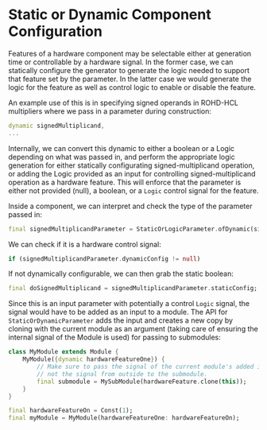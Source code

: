 # Static or Dynamic Component Configuration

Features of a hardware component may be selectable either at generation time or controllable by a hardware signal.  In the former case, we can statically configure the generator to generate the logic needed to support that feature set by the parameter. In the latter case we would generate the logic for the feature as well as control logic to enable or disable the feature.

An example use of this is in specifying signed operands in ROHD-HCL multipliers where we pass in a parameter during construction:

```dart
dynamic signedMultiplicand,
...
```

Internally, we can convert this dynamic to either a boolean or a Logic depending on what was passed in, and perform the appropriate logic generation for either statically configurating signed-multiplicand operation, or adding the Logic provided as an input for controlling signed-multiplicand operation as a hardware feature.  This will enforce that the parameter is either not provided (null), a boolean, or a `Logic` control signal for the feature.

Inside a component, we can interpret and check the type of the parameter passed in:

```dart
final signedMultiplicandParameter = StaticOrLogicParameter.ofDynamic(signedMultiplicand);
```

We can check if it is a hardware control signal:

```dart
if (signedMultiplicandParameter.dynamicConfig != null)
```

If not dynamically configurable, we can then grab the static boolean:

```dart
final doSignedMultiplicand = signedMultiplicandParameter.staticConfig;
```

Since this is an input parameter with potentially a control `Logic` signal, the signal would have to be added as an input to a module.  The API for `StaticOrDynamicParameter` adds the input and creates a new copy by cloning with the current module as an argument (taking care of ensuring the internal signal of the Module is used) for passing to submodules:

```dart
class MyModule extends Module {
    MyModule({dynamic hardwareFeatureOne}) {
        // Make sure to pass the signal of the current module's added input and
        // not the signal from outside to the submodule.
        final submodule = MySubModule(hardwareFeature.clone(this));
    }
}

final hardwareFeatureOn = Const(1);
final myModule = MyModule(hardwareFeatureOne: hardwareFeatureOn);
```
